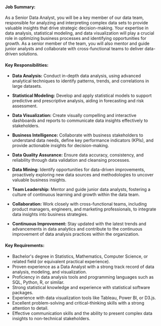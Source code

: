 #### Job Summary:

As a Senior Data Analyst, you will be a key member of our data team, responsible for analyzing and interpreting complex data sets to provide valuable insights that drive strategic decision-making. Your expertise in data analysis, statistical modeling, and data visualization will play a crucial role in optimizing business processes and identifying opportunities for growth. As a senior member of the team, you will also mentor and guide junior analysts and collaborate with cross-functional teams to deliver data-driven solutions.

#### Key Responsibilities:

- **Data Analysis:** Conduct in-depth data analysis, using advanced analytical techniques to identify patterns, trends, and correlations in large datasets.

- **Statistical Modeling:** Develop and apply statistical models to support predictive and prescriptive analysis, aiding in forecasting and risk assessment.

- **Data Visualization:** Create visually compelling and interactive dashboards and reports to communicate data insights effectively to stakeholders.

- **Business Intelligence:** Collaborate with business stakeholders to understand data needs, define key performance indicators (KPIs), and provide actionable insights for decision-making.

- **Data Quality Assurance:** Ensure data accuracy, consistency, and reliability through data validation and cleansing processes.

- **Data Mining:** Identify opportunities for data-driven improvements, proactively exploring new data sources and methodologies to uncover valuable business insights.

- **Team Leadership:** Mentor and guide junior data analysts, fostering a culture of continuous learning and growth within the data team.

- **Collaboration:** Work closely with cross-functional teams, including product managers, engineers, and marketing professionals, to integrate data insights into business strategies.

- **Continuous Improvement:** Stay updated with the latest trends and advancements in data analytics and contribute to the continuous improvement of data analysis practices within the organization.

#### Key Requirements:

- Bachelor's degree in Statistics, Mathematics, Computer Science, or related field (or equivalent practical experience).
- Proven experience as a Data Analyst with a strong track record of data analysis, modeling, and visualization.
- Proficiency in data analysis tools and programming languages such as SQL, Python, R, or similar.
- Strong statistical knowledge and experience with statistical software packages.
- Experience with data visualization tools like Tableau, Power BI, or D3.js.
- Excellent problem-solving and critical-thinking skills with a strong attention to detail.
- Effective communication skills and the ability to present complex data insights to non-technical stakeholders.
